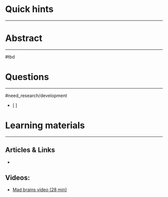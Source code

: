 # Quick hints
---



# Abstract
---
#tbd



# Questions
---
#need_research/development 
- [ ] 



# Learning materials
---
## Articles & Links
- 
## Videos:
- [Mad brains video (28 min)](https://www.youtube.com/watch?v=0P-KFJ0l_D8)